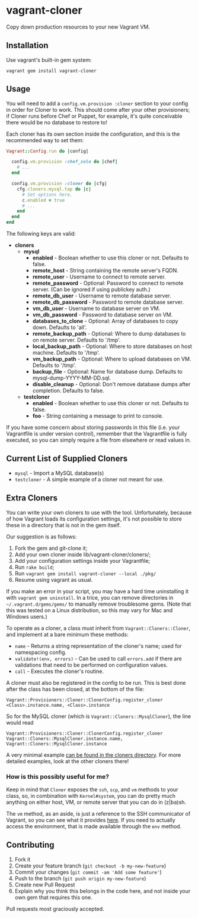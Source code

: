 # vagrant-cloner

Copy down production resources to your new Vagrant VM.

## Installation

Use vagrant's built-in gem system:

    vagrant gem install vagrant-cloner

## Usage

You will need to add a `config.vm.provision :cloner` section to your config in
order for Cloner to work. This should come after your other provisioners; if
Cloner runs before Chef or Puppet, for example, it's quite conceivable there 
would be no database to restore to!

Each cloner has its own section inside the configuration, and this is the
recommended way to set them:

``` ruby
Vagrant::Config.run do |config|

  config.vm.provision :chef_solo do |chef|
    # ...
  end

  config.vm.provision :cloner do |cfg|
    cfg.cloners.mysql.tap do |c|
      # Set options here.
      c.enabled = true
      # ...
    end
  end
end
```

The following keys are valid:

- **cloners**
    - **mysql**
        - **enabled** - Boolean whether to use this cloner or not. Defaults to false.
        - **remote_host** - String containing the remote server's FQDN.
        - **remote_user** - Username to connect to remote server.
        - **remote_password** - Optional: Password to connect to remote server. (Can be ignored if using publickey auth.)
        - **remote_db_user** - Username to remote database server.
        - **remote_db_password** - Password to remote database server.
        - **vm_db_user** - Username to database server on VM.
        - **vm_db_password** - Password to database server on VM.
        - **databases_to_clone** - Optional: Array of databases to copy down. Defaults to 'all'.
        - **remote_backup_path** - Optional: Where to dump databases to on remote server. Defaults to '/tmp'.
        - **local_backup_path** - Optional: Where to store databases on host machine. Defaults to '/tmp'.
        - **vm_backup_path** - Optional: Where to upload databases on VM. Defaults to '/tmp'.
        - **backup_file** - Optional: Name for database dump. Defaults to mysql-dump-YYYY-MM-DD.sql.
        - **disable_cleanup** - Optional: Don't remove database dumps after completion. Defaults to false.
    - **testcloner**
        - **enabled** - Boolean whether to use this cloner or not. Defaults to false.
        - **foo** - String containing a message to print to console.

If you have some concern about storing passwords in this file (i.e. your Vagrantfile
is under version control), remember that the Vagrantfile is fully executed, so you can
simply require a file from elsewhere or read values in.

## Current List of Supplied Cloners

- `mysql` - Import a MySQL database(s)
- `testcloner` - A simple example of a cloner not meant for use.

## Extra Cloners

You can write your own cloners to use with the tool. Unfortunately, because of how Vagrant loads its configuration settings, it's not possible to store these in a directory that is not in the gem itself.

Our suggestion is as follows:

1. Fork the gem and git-clone it;
2. Add your own cloner inside lib/vagrant-cloner/cloners/;
3. Add your configuration settings inside your Vagrantfile;
4. Run `rake build`;
5. Run `vagrant gem install vagrant-cloner --local ./pkg/`
6. Resume using vagrant as usual.

If you make an error in your script, you may have a hard time uninstalling it with `vagrant gem uninstall`. In a trice, you can remove directories in `~/.vagrant.d/gems/gems/` to manually remove troublesome gems. (Note that this was tested on a Linux distribution, so this may vary for Mac and Windows users.)

To operate as a cloner, a class must inherit from `Vagrant::Cloners::Cloner`, and implement at a bare minimum these methods:

- `name` - Returns a string representation of the cloner's name; used for namespacing config.
- `validate!(env, errors)` - Can be used to call `errors.add` if there are validations that need to be performed on configuration values.
- `call` - Executes the cloner's routine.

A cloner must also be registered in the config to be run. This is best done after the class has been closed, at the bottom of the file:

`Vagrant::Provisioners::Cloner::ClonerConfig.register_cloner <Class>.instance.name, <Class>.instance`

So for the MySQL cloner (which is `Vagrant::Cloners::MysqlCloner`), the line would read 

`Vagrant::Provisioners::Cloner::ClonerConfig.register_cloner Vagrant::Cloners::MysqlCloner.instance.name, Vagrant::Cloners::MysqlCloner.instance`

A very minimal example [can be found in the cloners directory](lib/vagrant-cloner/cloners/testcloner.rb). For more detailed examples, look at the other cloners there!

### How is this possibly useful for me?

Keep in mind that `Cloner` exposes the `ssh`, `scp`, and `vm` methods to your class, so, in combination with `Kernel#system`, you can do pretty much anything on either host, VM, or remote server that you can do in (z|ba)sh.

The `vm` method, as an aside, is just a reference to the SSH communicator of Vagrant, so you can see what it provides [here](https://github.com/mitchellh/vagrant/blob/master/plugins/communicators/ssh/communicator.rb). If you need to actually access the environment, that is made available through the `env` method.

## Contributing

1. Fork it
2. Create your feature branch (`git checkout -b my-new-feature`)
3. Commit your changes (`git commit -am 'Add some feature'`)
4. Push to the branch (`git push origin my-new-feature`)
5. Create new Pull Request
6. Explain why you think this belongs in the code here, and not inside your own gem that requires this one.

Pull requests most graciously accepted.
